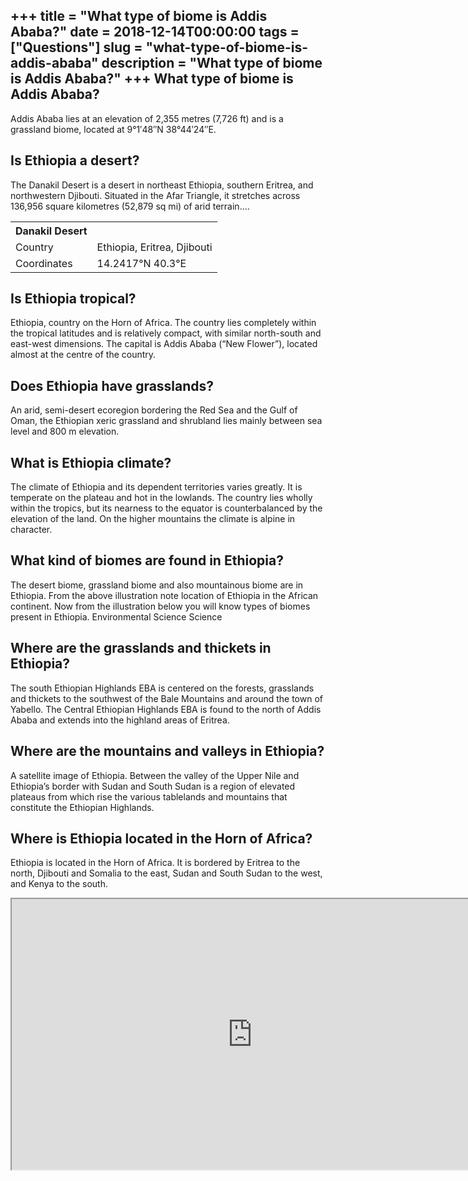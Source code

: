 +++
title = "What type of biome is Addis Ababa?"
date = 2018-12-14T00:00:00
tags = ["Questions"]
slug = "what-type-of-biome-is-addis-ababa"
description = "What type of biome is Addis Ababa?"
+++
What type of biome is Addis Ababa?
----------------------------------

Addis Ababa lies at an elevation of 2,355 metres (7,726 ft) and is a grassland biome, located at 9°1′48″N 38°44′24″E.

Is Ethiopia a desert?
---------------------

The Danakil Desert is a desert in northeast Ethiopia, southern Eritrea, and northwestern Djibouti. Situated in the Afar Triangle, it stretches across 136,956 square kilometres (52,879 sq mi) of arid terrain….

<table><tr><th>Danakil Desert</th></tr><tr><td>Country</td><td>Ethiopia, Eritrea, Djibouti</td></tr><tr><td>Coordinates</td><td>14.2417°N 40.3°E</td></tr></table>

Is Ethiopia tropical?
---------------------

Ethiopia, country on the Horn of Africa. The country lies completely within the tropical latitudes and is relatively compact, with similar north-south and east-west dimensions. The capital is Addis Ababa (“New Flower”), located almost at the centre of the country.

Does Ethiopia have grasslands?
------------------------------

An arid, semi-desert ecoregion bordering the Red Sea and the Gulf of Oman, the Ethiopian xeric grassland and shrubland lies mainly between sea level and 800 m elevation.

What is Ethiopia climate?
-------------------------

The climate of Ethiopia and its dependent territories varies greatly. It is temperate on the plateau and hot in the lowlands. The country lies wholly within the tropics, but its nearness to the equator is counterbalanced by the elevation of the land. On the higher mountains the climate is alpine in character.

What kind of biomes are found in Ethiopia?
------------------------------------------

The desert biome, grassland biome and also mountainous biome are in Ethiopia. From the above illustration note location of Ethiopia in the African continent. Now from the illustration below you will know types of biomes present in Ethiopia. Environmental Science Science

Where are the grasslands and thickets in Ethiopia?
--------------------------------------------------

The south Ethiopian Highlands EBA is centered on the forests, grasslands and thickets to the southwest of the Bale Mountains and around the town of Yabello. The Central Ethiopian Highlands EBA is found to the north of Addis Ababa and extends into the highland areas of Eritrea.

Where are the mountains and valleys in Ethiopia?
------------------------------------------------

A satellite image of Ethiopia. Between the valley of the Upper Nile and Ethiopia’s border with Sudan and South Sudan is a region of elevated plateaus from which rise the various tablelands and mountains that constitute the Ethiopian Highlands.

Where is Ethiopia located in the Horn of Africa?
------------------------------------------------

Ethiopia is located in the Horn of Africa. It is bordered by Eritrea to the north, Djibouti and Somalia to the east, Sudan and South Sudan to the west, and Kenya to the south.

<iframe allow="accelerometer; autoplay; clipboard-write; encrypted-media; gyroscope; picture-in-picture" allowfullscreen="" class="__youtube_prefs__  epyt-is-override  no-lazyload" data-no-lazy="1" data-origheight="433" data-origwidth="770" data-skipgform_ajax_framebjll="" height="433" id="_ytid_11888" loading="lazy" src="https://www.youtube.com/embed/wVMT3eEBbkQ?enablejsapi=1&autoplay=0&cc_load_policy=0&cc_lang_pref=&iv_load_policy=1&loop=0&modestbranding=0&rel=1&fs=1&playsinline=0&autohide=2&theme=dark&color=red&controls=1&" title="YouTube player" width="770"></iframe>